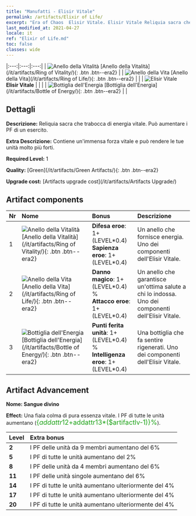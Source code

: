 ```yaml
---
title: "Manufatti - Elisir Vitale"
permalink: /artifacts/Elixir of Life/
excerpt: "Era of Chaos  Elisir Vitale. Elisir Vitale Reliquia sacra che trabocca di energia vitale. Può aumentare i PF di un esercito."
last_modified_at: 2021-04-27
locale: it
ref: "Elixir of Life.md"
toc: false
classes: wide
---
```


  |:---:|:---:|:---:| 
  | ![Anello della Vitalità](/images/t/artifact_40111.png) [Anello della Vitalità](/it/artifacts/Ring of Vitality/){: .btn .btn--era2} |   | ![Anello della Vita](/images/t/artifact_40112.png) [Anello della Vita](/it/artifacts/Ring of Life/){: .btn .btn--era2} | 
  |   | ![Elisir Vitale](/images/t/icon_artifact_11.png) **Elisir Vitale** |  | 
  |   | ![Bottiglia dell'Energia](/images/t/artifact_40113.png) [Bottiglia dell'Energia](/it/artifacts/Bottle of Energy/){: .btn .btn--era2} |   | 


## Dettagli

 **Descrizione:** Reliquia sacra che trabocca di energia vitale. Può aumentare i PF di un esercito.

 **Extra Descrizione:** Contiene un'immensa forza vitale e può rendere le tue unità molto più forti.

 **Required Level:** 1

 **Quality:** [Green](/it/artifacts/Green Artifacts/){: .btn .btn--era2}

 **Upgrade cost:** [Artifacts upgrade cost](/it/artifacts/Artifacts Upgrade/)



## Artifact components

  | Nr |    Nome    |   Bonus | Descrizione | 
  |:---|:-----------|:--------|:------------| 
  | 1 | ![Anello della Vitalità](/images/t/artifact_40111.png) [Anello della Vitalità](/it/artifacts/Ring of Vitality/){: .btn .btn--era2} | **Difesa eroe**: 1+(LEVEL\*0.4)<br/>**Sapienza eroe**: 1+(LEVEL\*0.4) | Un anello che fornisce energia. Uno dei componenti dell'Elisir Vitale. | 
  | 2 | ![Anello della Vita](/images/t/artifact_40112.png) [Anello della Vita](/it/artifacts/Ring of Life/){: .btn .btn--era2} | **Danno magico**: 1+(LEVEL\*0.4) %<br/>**Attacco eroe**: 1+(LEVEL\*0.4) | Un anello che garantisce un'ottima salute a chi lo indossa. Uno dei componenti dell'Elisir Vitale. | 
  | 3 | ![Bottiglia dell'Energia](/images/t/artifact_40113.png) [Bottiglia dell'Energia](/it/artifacts/Bottle of Energy/){: .btn .btn--era2} | **Punti ferita unità**: 1+(LEVEL\*0.4) %<br/>**Intelligenza eroe**: 1+(LEVEL\*0.4) | Una bottiglia che fa sentire rigenerati. Uno dei componenti dell'Elisir Vitale. | 


## Artifact Advancement

 **Nome: Sangue divino**

 **Effect:** Una fiala colma di pura essenza vitale. I PF di tutte le unità aumentano (<span style="color: #1ca216;font-size:18px">{$addattr12+$addattr13*($artifactlv-1)}%</span>).

  |  Level  |    Extra bonus  | 
  |:--------|:----------------| 
  | **2** | I PF delle unità da 9 membri aumentano del 6% | 
  | **5** | I PF di tutte le unità aumentano del 2% | 
  | **8** | I PF delle unità da 4 membri aumentano del 6% | 
  | **11** | I PF delle unità singole aumentano del 6% | 
  | **14** | I PF di tutte le unità aumentano ulteriormente del 4% | 
  | **17** | I PF di tutte le unità aumentano ulteriormente del 4% | 
  | **20** | I PF di tutte le unità aumentano ulteriormente del 4% | 
